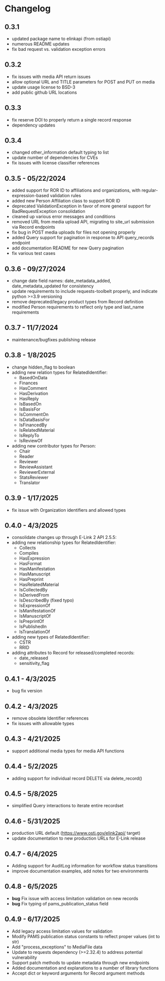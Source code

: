 # Changelog

## 0.3.1
- updated package name to elinkapi (from ostiapi)
- numerous README updates
- fix bad request vs. validation exception errors

## 0.3.2
- fix issues with media API return issues
- allow optional URL and TITLE parameters for POST and PUT on media
- update usage license to BSD-3
- add public github URL locations

## 0.3.3
- fix reserve DOI to properly return a single record response
- dependency updates

## 0.3.4
- changed other_information default typing to list
- update number of dependencies for CVEs
- fix issues with license classifier references

## 0.3.5 - 05/22/2024
- added support for ROR ID to affiliations and organizations, with regular-expression-based validation rules
- added new Person Affiliation class to support ROR ID
- deprecated ValidationException in favor of more general support for BadRequestException consolidation
- cleaned up various error messages and conditions
- removed URL from media upload API, migrating to site_url submission via Record endpoints
- fix bug in POST media uploads for files not opening properly
- added Query support for pagination in response to API query_records endpoint
- add documentation README for new Query pagination
- fix various test cases

## 0.3.6 - 09/27/2024
- change date field names: date_metadata_added, date_metadata_updated for consistency
- update requirements to include requests-toolbelt properly, and indicate python >=3.9 versioning
- remove deprecated/legacy product types from Record definition
- modified Person requirements to reflect only type and last_name requirements

## 0.3.7 - 11/7/2024
- maintenance/bugfixes publishing release

## 0.3.8 - 1/8/2025
- change hidden_flag to boolean
- adding new relation types for RelatedIdentifier:
  - BasedOnData
  - Finances
  - HasComment
  - HasDerivation
  - HasReply
  - IsBasedOn
  - IsBasisFor
  - IsCommentOn
  - IsDataBasisFor
  - IsFinancedBy
  - IsRelatedMaterial
  - IsReplyTo
  - IsReviewOf
- adding new contributor types for Person:
  - Chair
  - Reader
  - Reviewer
  - ReviewAssistant
  - ReviewerExternal
  - StatsReviewer
  - Translator

## 0.3.9 - 1/17/2025
- fix issue with Organization identifiers and allowed types

## 0.4.0 - 4/3/2025
- consolidate changes up through E-Link 2 API 2.5.5:
- adding new relationship types for RelatedIdentifier:
  - Collects
  - Compiles
  - HasExpression
  - HasFormat
  - HasManifestation
  - HasManuscript
  - HasPreprint
  - HasRelatedMaterial
  - IsCollectedBy
  - IsDerivedFrom
  - IsDescribedBy (fixed typo)
  - IsExpressionOf
  - IsManifestationOf
  - IsManuscriptOf
  - IsPreprintOf
  - IsPublishedIn
  - IsTranslationOf
- adding new types of RelatedIdentifier:
  - CSTR
  - RRID
- adding attributes to Record for released/completed records:
  - date_released
  - sensitivity_flag

## 0.4.1 - 4/3/2025
- bug fix version

## 0.4.2 - 4/3/2025
- remove obsolete Identifier references
- fix issues with allowable types

## 0.4.3 - 4/21/2025
- support additional media types for media API functions

## 0.4.4 - 5/2/2025
- adding support for individual record DELETE via delete_record()

## 0.4.5 - 5/8/2025
- simplified Query interactions to iterate entire recordset

## 0.4.6 - 5/31/2025
- production URL default (https://www.osti.gov/elink2api/ target)
- update documentation to new production URLs for E-Link release

## 0.4.7 - 6/4/2025
- Adding support for AuditLog information for workflow status transitions
- improve documentation examples, add notes for two environments

## 0.4.8 - 6/5/2025
- **bug** Fix issue with access limitation validation on new records
- **bug** Fix typing of pams_publication_status field

## 0.4.9 - 6/17/2025
- Add legacy access limitation values for validation
- Modify PAMS publication status constants to reflect proper values (int to str)
- Add "process_exceptions" to MediaFile data
- Update to requests dependency (>=2.32.4) to address potential vulnerability
- Support patch methods to update metadata through new endpoints
- Added documentation and explanations to a number of library functions
- Accept dict or keyword arguments for Record argument methods
